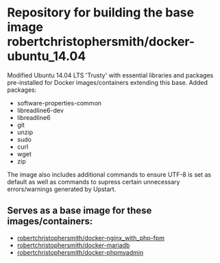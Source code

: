 Repository for building the base image robertchristophersmith/docker-ubuntu_14.04
=================

Modified Ubuntu 14.04 LTS 'Trusty' with essential libraries and packages pre-installed for Docker images/containers extending this base. 
Added packages:
* software-properties-common
* libreadline6-dev
* libreadline6
* git
* unzip
* sudo
* curl
* wget
* zip

The image also includes additional commands to ensure UTF-8 is set as default as well as commands to supress certain unnecessary errors/warnings generated by Upstart.

## Serves as a base image for these images/containers:
* [robertchristophersmith/docker-nginx_with_php-fpm](https://github.com/robertchristophersmith/docker-nginx_with_php-fpm)
* [robertchristophersmith/docker-mariadb](https://github.com/robertchristophersmith/docker-mariadb)
* [robertchristophersmith/docker-phpmyadmin](https://github.com/robertchristophersmith/docker-phpmyadmin)
 
